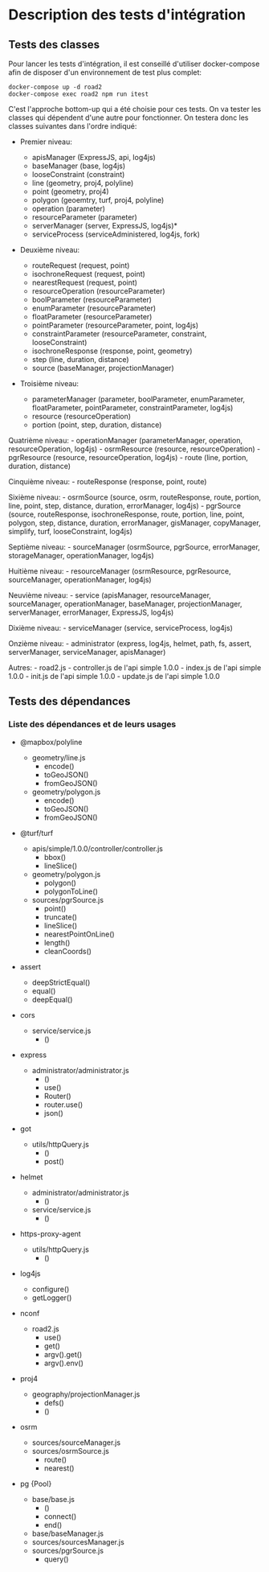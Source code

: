 # Description des tests d'intégration 

## Tests des classes 

Pour lancer les tests d'intégration, il est conseillé d'utiliser docker-compose afin de disposer d'un environnement de test plus complet:
```
docker-compose up -d road2
docker-compose exec road2 npm run itest
```

C'est l'approche bottom-up qui a été choisie pour ces tests. On va tester les classes qui dépendent d'une autre pour fonctionner. On testera donc les classes suivantes dans l'ordre indiqué:

- Premier niveau:
    - apisManager (ExpressJS, api, log4js)
    - baseManager (base, log4js)
    - looseConstraint (constraint)
    - line (geometry, proj4, polyline)
    - point (geometry, proj4)
    - polygon (geoemtry, turf, proj4, polyline)
    - operation (parameter)
    - resourceParameter (parameter)
    - serverManager (server, ExpressJS, log4js)*
    - serviceProcess (serviceAdministered, log4js, fork)
    
- Deuxième niveau: 
    - routeRequest (request, point)
    - isochroneRequest (request, point)
    - nearestRequest (request, point)
    - resourceOperation (resourceParameter)
    - boolParameter (resourceParameter)
    - enumParameter (resourceParameter)
    - floatParameter (resourceParameter)
    - pointParameter (resourceParameter, point, log4js)
    - constraintParameter (resourceParameter, constraint, looseConstraint)
    - isochroneResponse (response, point, geometry)
    - step (line, duration, distance)
    - source (baseManager, projectionManager)

- Troisième niveau: 
    - parameterManager (parameter, boolParameter, enumParameter, floatParameter, pointParameter, constraintParameter, log4js)
    - resource (resourceOperation)
    - portion (point, step, duration, distance)

Quatrième niveau: 
    - operationManager (parameterManager, operation, resourceOperation, log4js)
    - osrmResource (resource, resourceOperation)
    - pgrResource (resource, resourceOperation, log4js)
    - route (line, portion, duration, distance)

Cinquième niveau: 
    - routeResponse (response, point, route)

Sixième niveau: 
    - osrmSource (source, osrm, routeResponse, route, portion, line, point, step, distance, duration, errorManager, log4js)
    - pgrSource (source, routeResponse, isochroneResponse, route, portion, line, point, polygon, step, distance, duration, errorManager, gisManager, copyManager, simplify, turf, looseConstraint, log4js)

Septième niveau: 
    - sourceManager (osrmSource, pgrSource, errorManager, storageManager, operationManager, log4js)

Huitième niveau: 
    - resourceManager (osrmResource, pgrResource, sourceManager, operationManager, log4js)

Neuvième niveau: 
    - service (apisManager, resourceManager, sourceManager, operationManager, baseManager, projectionManager, serverManager, errorManager, ExpressJS, log4js)

Dixième niveau:
    - serviceManager (service, serviceProcess, log4js)

Onzième niveau:
    - administrator (express, log4js, helmet, path, fs, assert, serverManager, serviceManager, apisManager)

Autres: 
    - road2.js
    - controller.js de l'api simple 1.0.0
    - index.js de l'api simple 1.0.0
    - init.js de l'api simple 1.0.0
    - update.js de l'api simple 1.0.0

## Tests des dépendances 

### Liste des dépendances et de leurs usages

- @mapbox/polyline 
    - geometry/line.js
        - encode()
        - toGeoJSON()
        - fromGeoJSON()
    - geometry/polygon.js
        - encode()
        - toGeoJSON()
        - fromGeoJSON()

- @turf/turf
    - apis/simple/1.0.0/controller/controller.js
        - bbox()
        - lineSlice()
    - geometry/polygon.js
        - polygon()
        - polygonToLine()
    - sources/pgrSource.js
        - point()
        - truncate()
        - lineSlice()
        - nearestPointOnLine()
        - length()
        - cleanCoords()

- assert
    - deepStrictEqual()
    - equal()
    - deepEqual()

- cors
    - service/service.js
        - ()

- express
    - administrator/administrator.js
        - ()
        - use()
        - Router()
        - router.use()
        - json()

- got
    - utils/httpQuery.js
        - ()
        - post()

- helmet
    - administrator/administrator.js
        - ()
    - service/service.js
        - ()

- https-proxy-agent
    - utils/httpQuery.js
        - ()

- log4js
    - configure()
    - getLogger()

- nconf
    - road2.js
        - use()
        - get()
        - argv().get()
        - argv().env()

- proj4
    - geography/projectionManager.js
        - defs()
        - ()

- osrm 
    - sources/sourceManager.js
    - sources/osrmSource.js
        - route()
        - nearest()

- pg {Pool}
    - base/base.js
        - ()
        - connect()
        - end()
    - base/baseManager.js
    - sources/sourcesManager.js
    - sources/pgrSource.js
        - query()